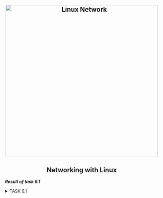 <h2 align="center"> 
  <img alt="Linux Network" src="https://habrastorage.org/r/w780/getpro/habr/post_images/99e/aec/618/99eaec6188909b7d374462942df1baa7.jpg" width="500"> 
</h2>
<h2 align="center"> Networking with Linux </h2>

***Result of task 6.1*** <br>

<details><summary>TASK 6.1</summary><br>
1. Create virtual machines connection according to figure 1:<br> 

 <img alt="" src="https://github.com/zinchenko-ihor/DevOps_online_Kyiv_2021Q4/blob/master/m6/Task6.1/figure_1.png"><br>
 
2. VM2 has one interface (internal), VM1 has 2 interfaces (NAT and internal). Configure all network interfaces in order to make VM2 has an access to the Internet 
(iptables, forward, masquerade).<br>

Two network interfaces are created on the VM1 virtual machine. One is connected via NAT, the second is for the internal network (intnet).<br>
The second virtual machine has one network interface only inside the network (intnet). VM1 acts as a default gateway for VM2.<br>

<img alt="" src="https://github.com/zinchenko-ihor/DevOps_online_Kyiv_2021Q4/blob/master/m6/Task6.1/net_1_VM1.png"><br>
<img alt="" src="https://github.com/zinchenko-ihor/DevOps_online_Kyiv_2021Q4/blob/master/m6/Task6.1/net_2_VM2.png"><br>
<img alt="" src="https://github.com/zinchenko-ihor/DevOps_online_Kyiv_2021Q4/blob/master/m6/Task6.1/net_1_VM2.png"><br>
